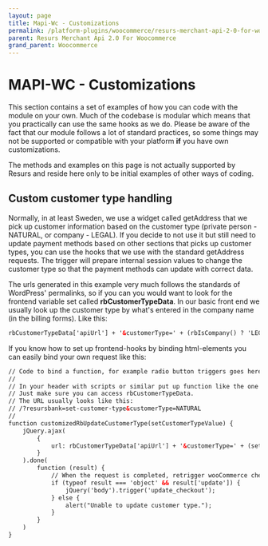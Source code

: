 ```yaml
---
layout: page
title: Mapi-Wc - Customizations
permalink: /platform-plugins/woocommerce/resurs-merchant-api-2-0-for-woocommerce/mapi-wc---customizations/
parent: Resurs Merchant Api 2.0 For Woocommerce
grand_parent: Woocommerce
---
```




# MAPI-WC - Customizations 
This section contains a set of examples of how you can code with the
module on your own. Much of the codebase is modular which means that you
practically can use the same hooks as we do. Please be aware of the fact
that our module follows a lot of standard practices, so some things may
not be supported or compatible with your platform **if** you have own
customizations.

The methods and examples on this page is not actually supported by
Resurs and reside here only to be initial examples of other ways of
coding.

## Custom customer type handling
Normally, in at least Sweden, we use a widget called getAddress that we
pick up customer information based on the customer type (private
person - NATURAL, or company - LEGAL). If you decide to not use it but
still need to update payment methods based on other sections that picks
up customer types, you can use the hooks that we use with the standard
getAddress requests. The trigger will prepare internal session values to
change the customer type so that the payment methods can update with
correct data.

The urls generated in this example very much follows the standards of
WordPress' permalinks, so if you can you would want to look for the
frontend variable set called **rbCustomerTypeData**. In our basic front
end we usually look up the customer type by what's entered in the
company name (in the billing forms). Like this:

```xml
rbCustomerTypeData['apiUrl'] + '&customerType=' + (rbIsCompany() ? 'LEGAL' : 'NATURAL'),
```
If you know how to set up frontend-hooks by binding html-elements you
can easily bind your own request like this:

```xml
// Code to bind a function, for example radio button triggers goes here.
//
// In your header with scripts or similar put up function like the one below.
// Just make sure you can access rbCustomerTypeData.
// The URL usually looks like this:
// /?resursbank=set-customer-type&customerType=NATURAL
// 
function customizedRbUpdateCustomerType(setCustomerTypeValue) {
    jQuery.ajax(
        {
            url: rbCustomerTypeData['apiUrl'] + '&customerType=' + (setCustomerTypeValue === 'LEGAL' ? 'LEGAL' : 'NATURAL'),
        }
    ).done(
        function (result) {
            // When the request is completed, retrigger wooCommerce checkout features with the internal trigger.
            if (typeof result === 'object' && result['update']) {
                jQuery('body').trigger('update_checkout');
            } else {
                alert("Unable to update customer type.");
            }
        }
    )
}
```
